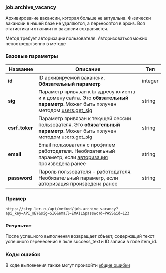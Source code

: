 ### job.archive_vacancy

Архивирование вакансии, которая больше не актуальна. Физически вакансии в нашей базе не удаляются, а переносятся в архив. Вся статистика и отклики по вакансии сохраняются.

Метод требует авторизации пользователя. Авторизоваться можно непостредственно в методе.

### Базовые параметры

|Название| Описание | Тип |
|----|----|----|
| **id** | ID архивируемой вакансии. **Обязательный параметр** | integer |
| **sig** | Параметр привязан к ip адресу клиента и к домену сайта. Это **обязательный параметр**. Может быть получен методом [users.get_sig](/users/get_sig.md) | string |
| **csrf_token** | Параметр привязан к текущей сессии пользователя. Это **обязательный параметр**. Может быть получен методом [users.get_sig](/users/get_sig.md) | string |
| **email** | Email пользователя с профилем работодателя. Необязательный параметр, если [авторизация](/auth/login.md) произведена ранее | string |
| **password** | Пароль пользователя - работодателя. Необязательный параметр, если [авторизация](/auth/login.md) произведена ранее | string |

### Пример

```
https://step-ler.ru/api/method/job.archive_vacancy?api_key=API_KEY&sig=SIG&email=EMAIL&password=PASS&id=123
```

### Результат

После успешного выполнения возвращает объект, содержащий текст успешного перенесения в поле success_text и ID записи в поле item_id.

### Коды ошибок

В ходе выполнения также могут произойти [общие ошибки](/docs/errors.md)